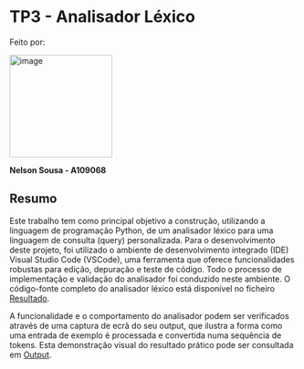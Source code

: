 # TP3 - Analisador Léxico

Feito por:
  
  <img width="180" height="180" alt="image" src="https://github.com/user-attachments/assets/37338582-83b4-4b7d-933b-ecc82cbd9d91" />
  
  **Nelson Sousa - A109068**


## Resumo

Este trabalho tem como principal objetivo a construção, utilizando a linguagem de programação Python, de um analisador léxico para uma linguagem de consulta (query) personalizada.
Para o desenvolvimento deste projeto, foi utilizado o ambiente de desenvolvimento integrado (IDE) Visual Studio Code (VSCode), uma ferramenta que oferece funcionalidades robustas para edição, depuração e teste de código. Todo o processo de implementação e validação do analisador foi conduzido neste ambiente. O código-fonte completo do analisador léxico está disponível no ficheiro [Resultado](Analisador.py).

A funcionalidade e o comportamento do analisador podem ser verificados através de uma captura de ecrã do seu output, que ilustra a forma como uma entrada de exemplo é processada e convertida numa sequência de tokens. Esta demonstração visual do resultado prático pode ser consultada em [Output](output2.png).

